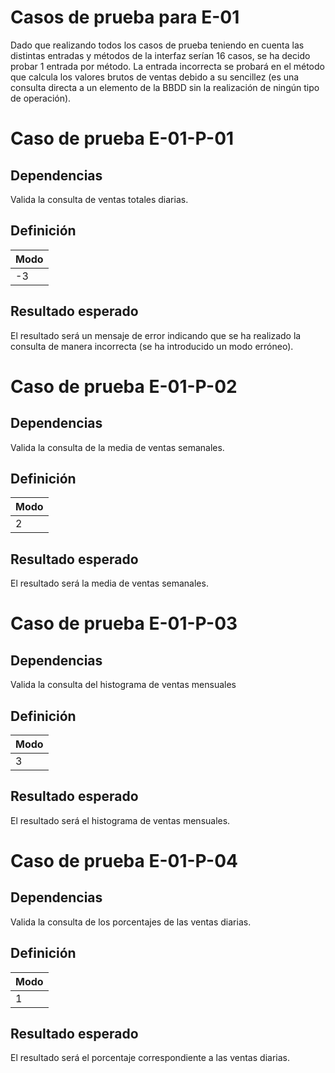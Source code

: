 # Casos de prueba para E-01
Dado que realizando todos los casos de prueba teniendo en cuenta las distintas entradas y métodos de la interfaz serían 16 casos, se ha decido probar 1 entrada por método. La entrada incorrecta se probará en el método que calcula los valores brutos de ventas debido a su sencillez (es una consulta directa a un elemento de la BBDD sin la realización de ningún tipo de operación).

# Caso de prueba E-01-P-01
## Dependencias
Valida la consulta de ventas totales diarias.
## Definición
|Modo|
|--|
|-3|
## Resultado esperado
El resultado será un mensaje de error indicando que se ha realizado la consulta de manera incorrecta (se ha introducido un modo erróneo). 

# Caso de prueba E-01-P-02
## Dependencias
Valida la consulta de la media de ventas semanales.
## Definición
|Modo|
|--|
|2|
## Resultado esperado
El resultado será la media de ventas semanales.


# Caso de prueba E-01-P-03
## Dependencias
Valida la consulta del histograma de ventas mensuales
## Definición
|Modo|
|--|
|3|
## Resultado esperado
El resultado será el histograma de ventas mensuales.

# Caso de prueba E-01-P-04
## Dependencias
Valida la consulta de los porcentajes de las ventas diarias.
## Definición
|Modo|
|--|
|1|
## Resultado esperado
El resultado será el porcentaje correspondiente a las ventas diarias.
